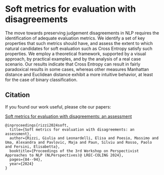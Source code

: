 # Soft metrics for evaluation with disagreements
The move towards preserving judgement disagreements in NLP requires the identification of adequate evaluation metrics. 
We identify a set of key properties that such metrics should have, and assess the extent to which natural candidates for soft evaluation such as Cross Entropy satisfy such properties. We employ a theoretical framework, supported by a visual approach, by practical examples, and by the analysis of a real case scenario. 
Our results indicate that Cross Entropy can result in fairly paradoxical results in some cases, whereas other measures Manhattan distance and Euclidean distance exhibit a more intuitive behavior, at least for the case of binary classification.

## Citation
If you found our work useful, please cite our papers:

[Soft metrics for evaluation with disagreements: an assessment]([https://www.sciencedirect.com/science/article/pii/S030645732300211X](https://aclanthology.org/2024.nlperspectives-1.9.pdf))

```
@inproceedings{rizzi2024soft,
  title={Soft metrics for evaluation with disagreements: an assessment},
  author={Rizzi, Giulia and Leonardelli, Elisa and Poesio, Massimo and Uma, Alexandra and Pavlovic, Maja and Paun, Silviu and Rosso, Paolo and Fersini, Elisabetta},
  booktitle={Proceedings of the 3rd Workshop on Perspectivist Approaches to NLP (NLPerspectives)@ LREC-COLING 2024},
  pages={84--94},
  year={2024}
}
```
